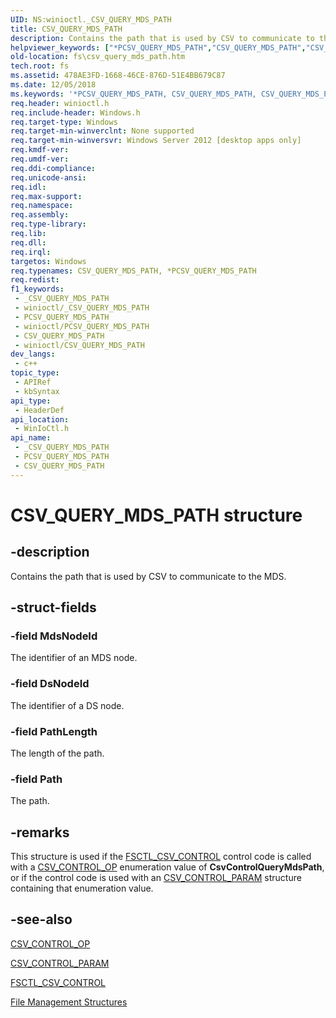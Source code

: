 ```yaml
---
UID: NS:winioctl._CSV_QUERY_MDS_PATH
title: CSV_QUERY_MDS_PATH
description: Contains the path that is used by CSV to communicate to the MDS.
helpviewer_keywords: ["*PCSV_QUERY_MDS_PATH","CSV_QUERY_MDS_PATH","CSV_QUERY_MDS_PATH structure [Files]","PCSV_QUERY_MDS_PATH","PCSV_QUERY_MDS_PATH structure pointer [Files]","fs.csv_query_mds_path","winioctl/CSV_QUERY_MDS_PATH","winioctl/PCSV_QUERY_MDS_PATH"]
old-location: fs\csv_query_mds_path.htm
tech.root: fs
ms.assetid: 478AE3FD-1668-46CE-876D-51E4BB679C87
ms.date: 12/05/2018
ms.keywords: '*PCSV_QUERY_MDS_PATH, CSV_QUERY_MDS_PATH, CSV_QUERY_MDS_PATH structure [Files], PCSV_QUERY_MDS_PATH, PCSV_QUERY_MDS_PATH structure pointer [Files], fs.csv_query_mds_path, winioctl/CSV_QUERY_MDS_PATH, winioctl/PCSV_QUERY_MDS_PATH'
req.header: winioctl.h
req.include-header: Windows.h
req.target-type: Windows
req.target-min-winverclnt: None supported
req.target-min-winversvr: Windows Server 2012 [desktop apps only]
req.kmdf-ver: 
req.umdf-ver: 
req.ddi-compliance: 
req.unicode-ansi: 
req.idl: 
req.max-support: 
req.namespace: 
req.assembly: 
req.type-library: 
req.lib: 
req.dll: 
req.irql: 
targetos: Windows
req.typenames: CSV_QUERY_MDS_PATH, *PCSV_QUERY_MDS_PATH
req.redist: 
f1_keywords:
 - _CSV_QUERY_MDS_PATH
 - winioctl/_CSV_QUERY_MDS_PATH
 - PCSV_QUERY_MDS_PATH
 - winioctl/PCSV_QUERY_MDS_PATH
 - CSV_QUERY_MDS_PATH
 - winioctl/CSV_QUERY_MDS_PATH
dev_langs:
 - c++
topic_type:
 - APIRef
 - kbSyntax
api_type:
 - HeaderDef
api_location:
 - WinIoCtl.h
api_name:
 - _CSV_QUERY_MDS_PATH
 - PCSV_QUERY_MDS_PATH
 - CSV_QUERY_MDS_PATH
---
```


# CSV_QUERY_MDS_PATH structure


## -description

Contains the path that is used by CSV to communicate to the MDS.

## -struct-fields

### -field MdsNodeId

The identifier of an MDS node.

### -field DsNodeId

The identifier of a DS node.

### -field PathLength

The length of the path.

### -field Path

The path.

## -remarks

This structure is used if the <a href="/windows/desktop/api/winioctl/ni-winioctl-fsctl_csv_control">FSCTL_CSV_CONTROL</a> 
    control code is called with a <a href="/windows/desktop/api/winioctl/ne-winioctl-csv_control_op">CSV_CONTROL_OP</a> enumeration 
    value of <b>CsvControlQueryMdsPath</b>, or if the control code is used with an 
    <a href="/windows/desktop/api/winioctl/ns-winioctl-csv_control_param">CSV_CONTROL_PARAM</a> structure containing that enumeration 
    value.

## -see-also

<a href="/windows/desktop/api/winioctl/ne-winioctl-csv_control_op">CSV_CONTROL_OP</a>



<a href="/windows/desktop/api/winioctl/ns-winioctl-csv_control_param">CSV_CONTROL_PARAM</a>



<a href="/windows/desktop/api/winioctl/ni-winioctl-fsctl_csv_control">FSCTL_CSV_CONTROL</a>



<a href="/windows/desktop/FileIO/file-management-structures">File Management Structures</a>

